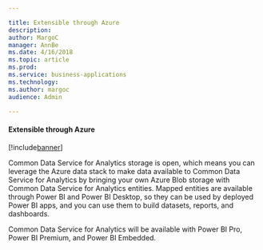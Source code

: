 ```yaml
---

title: Extensible through Azure
description: 
author: MargoC
manager: AnnBe
ms.date: 4/16/2018
ms.topic: article
ms.prod: 
ms.service: business-applications
ms.technology: 
ms.author: margoc
audience: Admin

---
```

#### Extensible through Azure

[!include[banner](../../../includes/banner.md)]




Common Data Service for Analytics storage is open, which means you can leverage
the Azure data stack to make data available to Common Data Service for Analytics
by bringing your own Azure Blob storage with Common Data Service for Analytics
entities. Mapped entities are available through Power BI and Power BI Desktop,
so they can be used by deployed Power BI apps, and you can use them to build
datasets, reports, and dashboards.

Common Data Service for Analytics will be available with Power BI Pro, Power BI
Premium, and Power BI Embedded.

